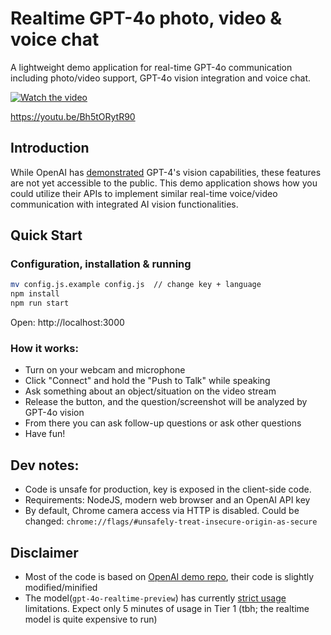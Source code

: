 # Realtime GPT-4o photo, video & voice chat
A lightweight demo application for real-time GPT-4o communication including photo/video support, GPT-4o vision integration and voice chat.

[![Watch the video](https://i3.ytimg.com/vi/Bh5tORytR90/hqdefault.jpg)](https://youtu.be/Bh5tORytR90)

https://youtu.be/Bh5tORytR90


## Introduction
While OpenAI has [demonstrated](https://www.youtube.com/watch?v=RI-BxtCx32s) GPT-4's vision capabilities, these features are not yet accessible to the public. This demo application shows how you could utilize their APIs to implement similar real-time voice/video communication with integrated AI vision functionalities.

## Quick Start
### Configuration, installation & running
```bash
mv config.js.example config.js  // change key + language
npm install
npm run start
```

Open: http://localhost:3000

### How it works:
- Turn on your webcam and microphone
- Click "Connect" and hold the "Push to Talk" while speaking
- Ask something about an object/situation on the video stream
- Release the button, and the question/screenshot will be analyzed by GPT-4o vision
- From there you can ask follow-up questions or ask other questions
- Have fun!

## Dev notes: 
- Code is unsafe for production, key is exposed in the client-side code.
- Requirements: NodeJS, modern web browser and an OpenAI API key
- By default, Chrome camera access via HTTP is disabled. Could be changed: `chrome://flags/#unsafely-treat-insecure-origin-as-secure`

## Disclaimer
- Most of the code is based on [OpenAI demo repo](https://github.com/openai/openai-realtime-console/), their code is slightly modified/minified
- The model(`gpt-4o-realtime-preview`) has currently [strict usage](https://platform.openai.com/settings/organization/limits) limitations. Expect only 5 minutes of usage in Tier 1 (tbh; the realtime model is quite expensive to run)
